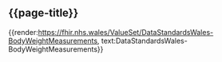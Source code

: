 <div class="warning"><span class="ImplementWarn"></span></div>

## {{page-title}}

{{render:https://fhir.nhs.wales/ValueSet/DataStandardsWales-BodyWeightMeasurements, text:DataStandardsWales-BodyWeightMeasurements}}